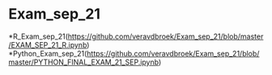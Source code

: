 # Exam_sep_21

*R_Exam_sep_21(https://github.com/veravdbroek/Exam_sep_21/blob/master/EXAM_SEP_21_R.ipynb)
*Python_Exam_sep_21(https://github.com/veravdbroek/Exam_sep_21/blob/master/PYTHON_FINAL_EXAM_21_SEP.ipynb)
